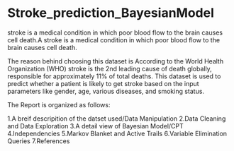 # Stroke_prediction_BayesianModel
 stroke is a medical condition in which poor blood flow to the brain causes cell death.A stroke is a medical condition in which poor blood flow to the brain causes cell death.

The reason behind choosing this dataset is According to the World Health Organization (WHO) stroke is the 2nd leading cause of death globally, responsible for approximately 11% of total deaths. This dataset is used to predict whether a patient is likely to get stroke based on the input parameters like gender, age, various diseases, and smoking status.

The Report is organized as follows:

1.A breif descripition of the datset used/Data Manipulation
2.Data Cleaning and Data Exploration
3.A detail view of Bayesian Model/CPT
4.Independencies
5.Markov Blanket and Active Trails
6.Variable Elimination Queries
7.References

